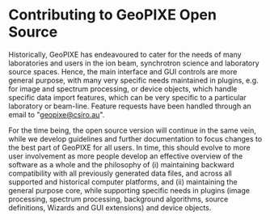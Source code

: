 # Contributing to GeoPIXE Open Source

Historically, GeoPIXE has endeavoured to cater for the needs of many laboratories and users in the ion beam, synchrotron
 science and laboratory source spaces. Hence, the main interface and GUI controls are more general purpose, with many very specific needs 
maintained in plugins, e.g. for image and spectrum processing, or device objects, which handle specific data import
features, which can be very specific to a particular laboratory or beam-line. Feature requests have been handled through
an email to "geopixe@csiro.au".

For the time being, the open source version will continue in the same vein, while we develop guidelines and further documentation
to focus changes to the best part of GeoPIXE for all users. In time, this should evolve to more user involvement as
more people develop an effective overview of the software as a whole and the philosophy of (i) maintaining backward
compatibility with all previously generated data files, and across all supported and historical computer platforms, 
and (ii) maintaining the general purpose core, while supporting specific needs in plugins (image processing, spectrum processing,
background algorithms, source definitions, Wizards and GUI extensions) and device objects.
